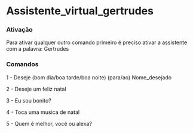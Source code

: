 # Assistente_virtual_gertrudes

### Ativação

Para ativar qualquer outro comando primeiro é preciso ativar a assistente com a palavra: Gertrudes


### Comandos

1 - Deseje (bom dia/boa tarde/boa noite) (para/ao) Nome_desejado

2 - Deseje um feliz natal

3 - Eu sou bonito?

4 - Toca uma musica de natal

5 - Quem é melhor, você ou alexa?
